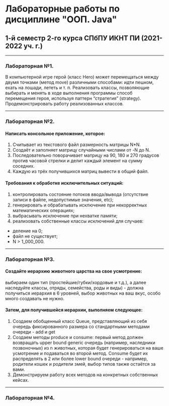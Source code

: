 # Лабораторные работы по дисциплине "ООП. Java"
## 1-й семестр 2-го курса СПбПУ ИКНТ ПИ (2021-2022 уч. г.)
---
### Лабораторная №1.
   В компьютерной игре герой (класс Hero) может перемещаться между 
двумя  точками  (метод  move)  различными  способами:  идти  пешком, 
ехать  на  лошади,  лететь  и  т. п.  Реализовать  классы,  позволяющие 
выбирать и менять в ходе выполнения программы способ перемещения 
героя,  используя  паттерн  “стратегия”  (strategy).  Продемонстрировать 
работу реализованных классов.
___
### Лабораторная №2.
#### Написать консольное приложение, которое: 
1.  Считывает из текстового файл размерность матрицы N*N. 
1.  Создаёт и заполняет матрицу случайными числами от -N до N. 
1.  Последовательно поворачивает матрицу на 90, 180 и 270 градусов 
против  часовой  стрелки  и  делит  каждый  элемент  на  сумму 
соседних. 
1.  Каждую из трёх получившихся матриц вывести в общий файл.

#### Требования к обработке исключительных ситуаций: 
1.  контролировать  состояние  потоков  ввода/вывода  (отсутствие 
записи в файле, недопустимые значения, etc); 
1.  генерировать  и  обрабатывать  исключение  при  некорректных 
математических операциях; 
1.  выбрасывать исключение при нехватке памяти; 
1.  реализовать собственные классы исключений для случаев:
  * деление на 0;
  * файл не существует;
  * N > 1_000_000.
---
### Лабораторная №3.
#### Создайте иерархию животного царства на свое усмотрение:
выбираем один  тип  (простейшие/губки/хордовые  и т.д.),  а  далее  наследуйте 
классы, отряды, семейства, роды и виды) - должна получиться иерархия 
в 6 уровней, выбор животных на ваш вкус, особо много создавать не 
нужно. 
#### Затем, для получившейся иерархии, выполняем следующее: 
1. Создаем  обобщенный класс  Queue,  представляющий  из  себя 
очередь  фиксированного  размера  со  стандартными  методами 
очереди - add и get 
1. Создаем  методы  produce  и  consume:  первый  метод  должен 
возвращать upper bound generic очередь (например, наследники 
позвоночных) из n  животных, которая будет генерироваться на 
ваше усмотрение и подаваться во второй метод. Consume будет их 
распределять  в  2  или  более  lower  bound  очереди  -  например, 
родители кошек и родители змей, выбор типов также остаётся за 
вами. 
1. Демонстрируем работу всех методов на конкретных собственных 
кейсах.
---
### Лабораторная №4.
